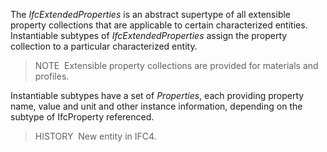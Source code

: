 ﻿The _IfcExtendedProperties_ is an abstract supertype of all extensible property collections that are applicable to certain characterized entities. Instantiable subtypes of _IfcExtendedProperties_ assign the property collection to a particular characterized entity.

> NOTE&nbsp; Extensible property collections are provided for materials and profiles.

Instantiable subtypes have a set of _Properties_, each providing property name, value and unit and other instance information, depending on the subtype of IfcProperty referenced.

> HISTORY&nbsp; New entity in IFC4.

